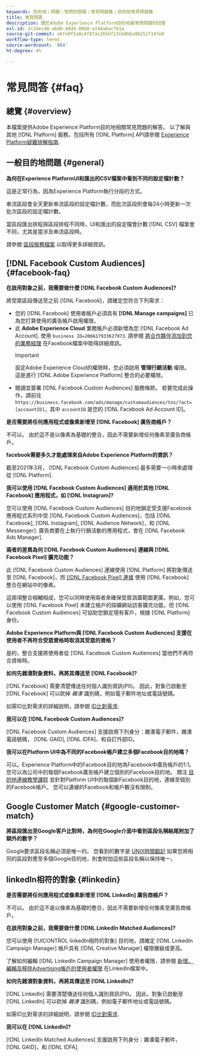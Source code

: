 ```yaml
---
keywords: 目的地；問題；常問的問題；常見問題集；目的地常見問題集
title: 常見問答
description: 關於Adobe Experience Platform目的地最常問問題的回答
exl-id: 2c34ecd0-a6d0-48dd-86b0-a144a6acf61a
source-git-commit: a6fe0f5a0c4f87ac265bf13cb8bba98252f147e0
workflow-type: tm+mt
source-wordcount: '864'
ht-degree: 4%

---
```


# 常見問答 {#faq}

## 總覽 {#overview}

本檔案提供Adobe Experience Platform目的地相關常見問題的解答。 以了解與其他 [!DNL Platform] 服務，包括所有 [!DNL Platform] API請參閱 [Experience Platform疑難排解指南](../landing/troubleshooting.md).

## 一般目的地問題 {#general}

**為何在Experience PlatformUI和匯出的CSV檔案中看到不同的設定檔計數？**

這是正常行為，因為Experience Platform執行分段的方式。

串流區段會全天更新串流區段的設定檔計數，而批次區段則會每24小時更新一次批次區段的設定檔計數。

當區段匯出排程與區段排程不同時，UI和匯出的設定檔會計數 [!DNL CSV] 檔案會不同，尤其是當涉及串流區段時。

請參閱 [區段服務檔案](../segmentation/home.md) 以取得更多詳細資訊。

## [!DNL Facebook Custom Audiences] {#facebook-faq}

**在啟用對象之前，我需要做什麼 [!DNL Facebook Custom Audiences]?**

將受眾區段傳送至之前 [!DNL Facebook]，請確定您符合下列需求：

* 您的 [!DNL Facebook] 使用者帳戶必須具有 **[!DNL Manage campaigns]** 已為您打算使用的廣告帳戶啟用權限。
* 此 **Adobe Experience Cloud** 業務帳戶必須新增為您 [!DNL Facebook Ad Account]. 使用 `business ID=206617933627973`. 請參閱 [將合作夥伴添加到您的業務經理](https://www.facebook.com/business/help/1717412048538897) 在Facebook檔案中取得詳細資訊。
   >[!IMPORTANT]
   >
   > 設定Adobe Experience Cloud的權限時，您必須啟用 **管理行銷活動** 權限。 這是進行 [!DNL Adobe Experience Platform] 整合的必要權限。
* 閱讀並簽署 [!DNL Facebook Custom Audiences] 服務條款。 若要完成此操作，請前往 `https://business.facebook.com/ads/manage/customaudiences/tos/?act=[accountID]`，其中 `accountID` 是您的 [!DNL Facebook Ad Account ID]。

**是否需要將任何應用程式或像素新增至 [!DNL Facebook] 廣告商帳戶？**

不可以。 由於這不是以像素為基礎的整合，因此不需要新增任何像素至廣告商帳戶。

**facebook需要多久才能處理來自Adobe Experience Platform的資訊？**

截至2021年3月， [!DNL Facebook Custom Audiences] 最多需要一小時來處理從 [!DNL Platform].

**我可以使用 [!DNL Facebook Custom Audiences] 適用於其他 [!DNL Facebook] 應用程式，如 [!DNL Instagram]?**

您可以使用 [!DNL Facebook Custom Audiences] 目的地鎖定受支援Facebook應用程式系列中受 [!DNL Facebook Custom Audiences]，包括 [!DNL Facebook], [!DNL Instagram], [!DNL Audience Network]，和 [!DNL Messenger]. 廣告商要在上執行行銷活動的應用程式，會在 [!DNL Facebook Ads Manager].

**兩者的差異為何 [!DNL Facebook Custom Audiences] 連線與 [!DNL Facebook Pixel] 擴充功能？**

此 [!DNL Facebook Custom Audiences] 連線使用 [!DNL Platform] 將對象傳送至 [!DNL Facebook]，而 [[!DNL Facebook Pixel] 連接](../destinations/catalog/advertising/facebook-pixel.md) 使用 [!DNL Facebook] 整合在網站中的像素。

這兩項整合相輔相成，您可以同時使用兩者來確保受眾涵蓋範圍更廣。例如，您可以使用 [!DNL Facebook Pixel] 未建立帳戶的探礦網站訪客擴充功能，但 [!DNL Facebook Custom Audiences] 可協助您鎖定現有客戶，根據 [!DNL Platform] 身份。

**Adobe Experience Platform與 [!DNL Facebook Custom Audiences] 支援在使用者不再符合受眾資格時取消其受眾的資格？**

是的，整合支援將使用者從 [!DNL Facebook Custom Audiences] 當他們不再符合資格時。

**如何先雜湊對象資料，再將其傳送至 [!DNL Facebook]?**

[!DNL Facebook] 需要清楚傳送任何個人識別資訊(PII)。 因此，對象已啟動至 [!DNL Facebook] 可以砍掉 *雜湊* 識別碼，例如電子郵件地址或電話號碼。

如需ID比對需求的詳細說明，請參閱 [ID比對需求](catalog/social/facebook.md#id-matching-requirements).

**我可以在 [!DNL Facebook Custom Audiences]?**

[!DNL Facebook Custom Audiences] 支援啟用下列身分：雜湊電子郵件，雜湊電話號碼， [!DNL GAID], [!DNL IDFA]、和自訂外部ID。

**我可以在Platform UI中為不同的Facebook帳戶建立多個Facebook目的地嗎？**

可以。Experience Platform中的Facebook目的地為Facebook中廣告帳戶的1:1。 您可以為公司中的每個Facebook廣告帳戶建立個別的Facebook目的地。 關注 [目的地連線教學課程](/help/destinations/ui/connect-destination.md) 並針對Platform UI中的每個新Facebook目的地，連線至個別的Facebook帳戶。 您可以連線的Facebook和帳戶數沒有限制。

## Google Customer Match {#google-customer-match}

**將區段匯出至Google客戶比對時，為何在Google介面中看到區段名稱結尾附加了額外的數字？**

Google要求區段名稱必須是唯一的。 您看到的數字是 [UNIX時間戳記](https://www.unixtimestamp.com/) 如果您將相同的區段對應至多個Google目的地，則會附加這些區段名稱以保持唯一。

## linkedIn相符的對象 {#linkedin}

**是否需要將任何應用程式或像素新增至 [!DNL LinkedIn] 廣告商帳戶？**

不可以。 由於這不是以像素為基礎的整合，因此不需要新增任何像素至廣告商帳戶。

**在啟用對象之前，我需要做什麼 [!DNL LinkedIn Matched Audiences]?**

您可以使用 [!UICONTROL linkedIn相符的對象] 目的地，請確定 [!DNL LinkedIn Campaign Manager] 帳戶具有 [!DNL Creative Manager] 權限層級或更高。

了解如何編輯 [!DNL LinkedIn Campaign Manager] 使用者權限，請參閱 [新增、編輯及移除Advertising帳戶的使用者權限](https://www.linkedin.com/help/lms/answer/5753) 在LinkedIn檔案中。

**如何先雜湊對象資料，再將其傳送至 [!DNL LinkedIn]?**

[!DNL LinkedIn] 需要清楚傳送任何個人識別資訊(PII)。 因此，對象已啟動至 [!DNL LinkedIn] 可以砍掉 *雜湊* 識別碼，例如電子郵件地址或電話號碼。

如需ID比對需求的詳細說明，請參閱 [ID比對需求](catalog/social/linkedin.md#id-matching-requirements).

**我可以在 [!DNL LinkedIn]?**

[!DNL LinkedIn Matched Audiences] 支援啟用下列身分：雜湊電子郵件， [!DNL GAID]，和 [!DNL IDFA].
